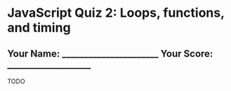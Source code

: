# JavaScript Quiz 2: Loops, functions, and timing

## Your Name: ______________________ Your Score: ___________________

TODO
